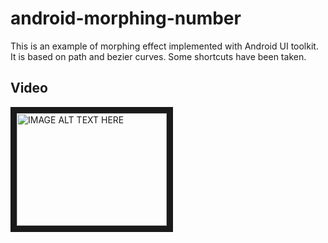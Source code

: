 android-morphing-number
========================

This is an example of morphing effect implemented with Android UI toolkit. It is based on path and bezier curves. Some shortcuts have been taken.

## Video
<a href="http://www.youtube.com/watch?feature=player_embedded&v=3H0XO6r4hRw
" target="_blank"><img src="http://img.youtube.com/vi/3H0XO6r4hRw/0.jpg" 
alt="IMAGE ALT TEXT HERE" width="240" height="180" border="10" /></a>
